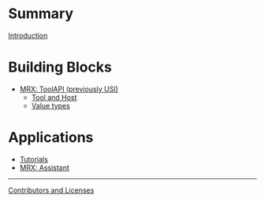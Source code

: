 # Summary

[Introduction](introduction.md)

# Building Blocks

- [MRX: ToolAPI (previously USI)](usi/README.md)
    - [Tool and Host](usi/tool_host.md)
    - [Value types](usi/values/README.md)

# Applications

- [Tutorials]()
- [MRX: Assistant]()

---

[Contributors and Licenses](legal.md)